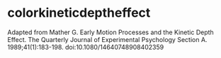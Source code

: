 # colorkineticdeptheffect
Adapted from Mather G. Early Motion Processes and the Kinetic Depth Effect. The Quarterly Journal of Experimental Psychology Section A. 1989;41(1):183-198. doi:10.1080/14640748908402359
